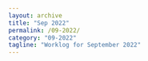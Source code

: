 ```yaml
---
layout: archive
title: "Sep 2022"
permalink: /09-2022/
category: "09-2022"
tagline: "Worklog for September 2022"
---
```

